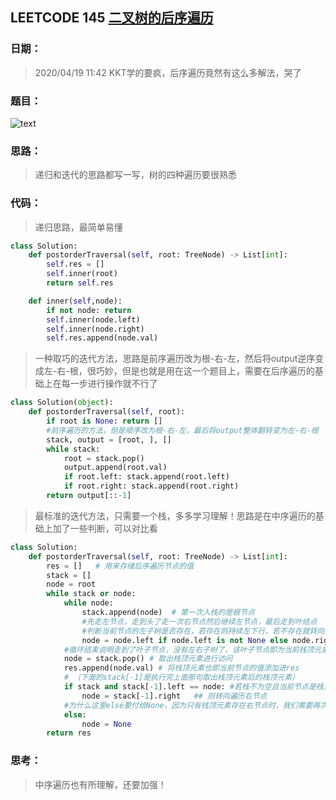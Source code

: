 ## LEETCODE 145 [二叉树的后序遍历](https://leetcode-cn.com/problems/binary-tree-postorder-traversal/)

### 日期：

> 2020/04/19 11:42 KKT学的要疯，后序遍历竟然有这么多解法，哭了

### 题目：

![text](https://github.com/zjuzhfbloodz/LeetCode/blob/master/questions/00144.png?raw=true)

### 思路：

> 递归和迭代的思路都写一写，树的四种遍历要很熟悉
### 代码：

> 递归思路，最简单易懂
>

```python
class Solution:
    def postorderTraversal(self, root: TreeNode) -> List[int]:
        self.res = []
        self.inner(root)
        return self.res

    def inner(self,node):
        if not node: return 
        self.inner(node.left)
        self.inner(node.right)
        self.res.append(node.val)
```
> 一种取巧的迭代方法，思路是前序遍历改为根-右-左，然后将output逆序变成左-右-根，很巧妙，但是也就是用在这一个题目上，需要在后序遍历的基础上在每一步进行操作就不行了
```python
class Solution(object):
    def postorderTraversal(self, root):
        if root is None: return []
        #前序遍历的方法，但是顺序改为根-右-左，最后将output整体翻转变为左-右-根
        stack, output = [root, ], []
        while stack:
            root = stack.pop()
            output.append(root.val)
            if root.left: stack.append(root.left)
            if root.right: stack.append(root.right)
        return output[::-1]	
```
> 最标准的迭代方法，只需要一个栈，多多学习理解！思路是在中序遍历的基础上加了一些判断，可以对比看
```python
class Solution:
    def postorderTraversal(self, root: TreeNode) -> List[int]:
        res = []   # 用来存储后序遍历节点的值
        stack = []  
        node = root
        while stack or node:
            while node:
                stack.append(node)  # 第一次入栈的是根节点
                #先走左节点，走到头了走一次右节点然后继续左节点，最后走到叶结点
                #判断当前节点的左子树是否存在，若存在则持续左下行，若不存在就转向右子树
                node = node.left if node.left is not None else node.right
            #循环结束说明走到了叶子节点，没有左右子树了，该叶子节点即为当前栈顶元素，应该访问了
            node = stack.pop() # 取出栈顶元素进行访问
            res.append(node.val) # 将栈顶元素也即当前节点的值添加进res
            # （下面的stack[-1]是执行完上面那句取出栈顶元素后的栈顶元素）
            if stack and stack[-1].left == node: #若栈不为空且当前节点是栈顶元素的左节点
                node = stack[-1].right   ## 则转向遍历右节点
            #为什么这里else要付给None，因为只有栈顶元素存在右节点时，我们需要再次遍历他的右子树，其他情况都要跳过下次循环的while node，不需要再遍历了，所以赋值为None跳过
            else:
                node = None 
        return res
```

### 思考：

> 中序遍历也有所理解，还要加强！

